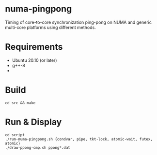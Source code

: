 # numa-pingpong
Timing of core-to-core synchronization ping-pong on NUMA and generic multi-core platforms using different methods.

# Requirements
- Ubuntu 20.10 (or later)
- g++-8
- 
# Build 
```
cd src && make
```

# Run & Display
```
cd script
./run-numa-pingpong.sh {condvar, pipe, tkt-lock, atomic-wait, futex, atomic}
./draw-ppong-cmp.sh ppong*.dat
```
